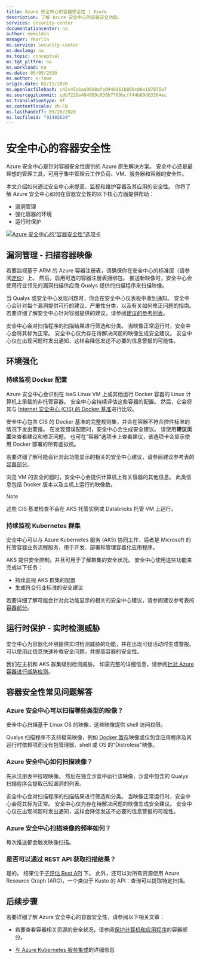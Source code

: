 ```yaml
---
title: Azure 安全中心的容器安全性 | Azure
description: 了解 Azure 安全中心的容器安全功能。
services: security-center
documentationcenter: na
author: memildin
manager: rkarlin
ms.service: security-center
ms.devlang: na
ms.topic: conceptual
ms.tgt_pltfrm: na
ms.workload: na
ms.date: 05/09/2020
ms.author: v-tawe
origin.date: 02/11/2020
ms.openlocfilehash: c42c45abaa96b0afe094b961b880c06e187875a7
ms.sourcegitcommit: cdb7228e404809c930b7709bcff44b89d63304ec
ms.translationtype: HT
ms.contentlocale: zh-CN
ms.lasthandoff: 09/28/2020
ms.locfileid: "91402624"
---
```

# <a name="container-security-in-security-center"></a>安全中心的容器安全性

Azure 安全中心是针对容器安全性提供的 Azure 原生解决方案。 安全中心还是最理想的管理工具，可用于集中管理云工作负荷、VM、服务器和容器的安全性。

本文介绍如何通过安全中心来提高、监视和维护容器及其应用的安全性。 你将了解 Azure 安全中心如何在容器安全性的以下核心方面提供帮助：

* 漏洞管理
* 强化容器的环境
* 运行时保护

[![Azure 安全中心的“容器安全性”选项卡](media/container-security/container-security-tab.png)](media/container-security/container-security-tab.png#lightbox)

## <a name="vulnerability-management---scanning-container-images"></a>漏洞管理 - 扫描容器映像
若要监视基于 ARM 的 Azure 容器注册表，请确保你在安全中心的标准层（请参阅[定价](https://docs.azure.cn/security-center/security-center-pricing)）上。 然后，启用可选的容器注册表捆绑包。 推送新映像时，安全中心会使用行业领先的漏洞扫描供应商 Qualys 提供的扫描程序来扫描映像。

当 Qualys 或安全中心发现问题时，你会在安全中心仪表板中收到通知。 安全中心会针对每个漏洞提供可行的建议、严重性分类，以及有关如何修正问题的指南。 若要详细了解安全中心针对容器提供的建议，请参阅[建议的参考列表](recommendations-reference.md#recs-containers)。

安全中心会对扫描程序的扫描结果进行筛选和分类。 当映像正常运行时，安全中心会将其标为正常。 安全中心仅为存在待解决问题的映像生成安全建议。 安全中心仅在出现问题时发出通知，这样会降低发送不必要的信息警报的可能性。

## <a name="environment-hardening"></a>环境强化

### <a name="continuous-monitoring-of-your-docker-configuration"></a>持续监视 Docker 配置
Azure 安全中心会识别在 IaaS Linux VM 上或其他运行 Docker 容器的 Linux 计算机上承载的非托管容器。 安全中心会持续评估这些容器的配置。 然后，它会将其与 [Internet 安全中心 (CIS) 的 Docker 基准](https://www.cisecurity.org/benchmark/docker/)进行比较。

安全中心包含 CIS 的 Docker 基准的完整规则集，并会在容器不符合控件标准的情况下发出警报。 在发现错误配置时，安全中心会生成安全建议。 请使用**建议页面**来查看建议和修正问题。 也可在“容器”选项卡上查看建议，该选项卡会显示使用 Docker 部署的所有虚拟机。 

若要详细了解可能会针对此功能显示的相关的安全中心建议，请参阅建议参考表的[容器部分](recommendations-reference.md#recs-containers)。

浏览 VM 的安全问题时，安全中心会提供计算机上有关容器的其他信息。 此类信息包括 Docker 版本以及主机上运行的映像数。 

>[!NOTE]
> 这些 CIS 基准检查不会在 AKS 托管实例或 Databricks 托管 VM 上运行。

### <a name="continuous-monitoring-of-your-kubernetes-clusters"></a>持续监视 Kubernetes 群集
安全中心可以与 Azure Kubernetes 服务 (AKS) 协同工作，后者是 Microsoft 的托管容器业务流程服务，用于开发、部署和管理容器化应用程序。

AKS 提供安全控制，并且可用于了解群集的安全状况。 安全中心使用这些功能来完成以下任务：
* 持续监视 AKS 群集的配置
* 生成符合行业标准的安全建议

若要详细了解可能会针对此功能显示的相关的安全中心建议，请参阅建议参考表的[容器部分](recommendations-reference.md#recs-containers)。

## <a name="run-time-protection---real-time-threat-detection"></a>运行时保护 - 实时检测威胁

安全中心为容器化环境提供实时检测威胁的功能，并在出现可疑活动时生成警报。 可以使用此信息快速补救安全问题，并提高容器的安全性。

我们在主机和 AKS 群集级别检测威胁。 如需完整的详细信息，请参阅[针对 Azure 容器进行威胁检测](threat-protection.md)。


## <a name="container-security-faq"></a>容器安全性常见问题解答

### <a name="what-types-of-images-can-azure-security-center-scan"></a>Azure 安全中心可以扫描哪些类型的映像？
安全中心扫描基于 Linux OS 的映像，这些映像提供 shell 访问权限。 

Qualys 扫描程序不支持极简映像，例如 [Docker 暂存](https://hub.docker.com/_/scratch/)映像或仅包含应用程序及其运行时依赖项而没有包管理器、shell 或 OS 的“Distroless”映像。

### <a name="how-does-azure-security-center-scan-an-image"></a>Azure 安全中心如何扫描映像？
先从注册表中拉取映像。 然后在独立沙盒中运行该映像，沙盒中包含的 Qualys 扫描程序会提取已知漏洞的列表。

安全中心会对扫描程序的扫描结果进行筛选和分类。 当映像正常运行时，安全中心会将其标为正常。 安全中心仅为存在待解决问题的映像生成安全建议。 安全中心仅在出现问题时发出通知，这样会降低发送不必要的信息警报的可能性。

### <a name="how-often-does-azure-security-center-scan-my-images"></a>Azure 安全中心扫描映像的频率如何？
每次推送都会触发映像扫描。

### <a name="can-i-get-the-scan-results-via-rest-api"></a>是否可以通过 REST API 获取扫描结果？
是的。 结果位于[子评估 Rest API](https://docs.microsoft.com/rest/api/securitycenter/subassessments/list/) 下。 此外，还可以对所有资源使用 Azure Resource Graph (ARG)，一个类似于 Kusto 的 API：查询可以提取特定扫描。
 

## <a name="next-steps"></a>后续步骤

若要详细了解 Azure 安全中心的容器安全性，请参阅以下相关文章：

* 若要查看容器相关资源的安全状况，请参阅[保护计算机和应用程序](security-center-virtual-machine-protection.md#containers)的容器部分。

* [与 Azure Kubernetes 服务集成](azure-kubernetes-service-integration.md)的详细信息

